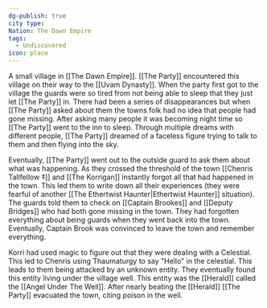 ```yaml
---
dg-publish: true
city type: 
Nation: The Dawn Empire
tags:
  - Undiscovered
icon: place
---
```

A small village in [[The Dawn Empire]]. [[The Party]] encountered this village on their way to the [[Uvam Dynasty]]. When the party first got to the village the guards were so tired from not being able to sleep that they just let [[The Party]] in. There had been a series of disappearances but when [[The Party]] asked about them the towns folk had no idea that people had gone missing. After asking many people it was becoming night time so [[The Party]] went to the inn to sleep. Through multiple dreams with different people, [[The Party]] dreamed of a faceless figure trying to talk to them and then flying into the sky. 

Eventually, [[The Party]] went out to the outside guard to ask them about what was happening. As they crossed the threshold of the town [[Chenris Tallfellow ‡]] and [[The Korrigan]] instantly forgot all that had happened in the town. This led them to write down all their experiences (they were fearful of another [[The Ethertwist Haunter|Ethertwist Haunter]] situation). The guards told them to check on [[Captain Brookes]] and [[Deputy Bridges]] who had both gone missing in the town. They had forgotten everything about being guards when they went back into the town. Eventually, Captain Brook was convinced to leave the town and remember everything. 

Korri had used magic to figure out that they were dealing with a Celestial. This led to Chenris using Thaumaturgy to say "Hello" in the celestial. This leads to them being attacked by an unknown entity. They eventually found this entity living under the village well. This entity was the [[Herald]] called the [[Angel Under The Well]]. After nearly beating the [[Herald]] [[The Party]] evacuated the town, citing poison in the well. 